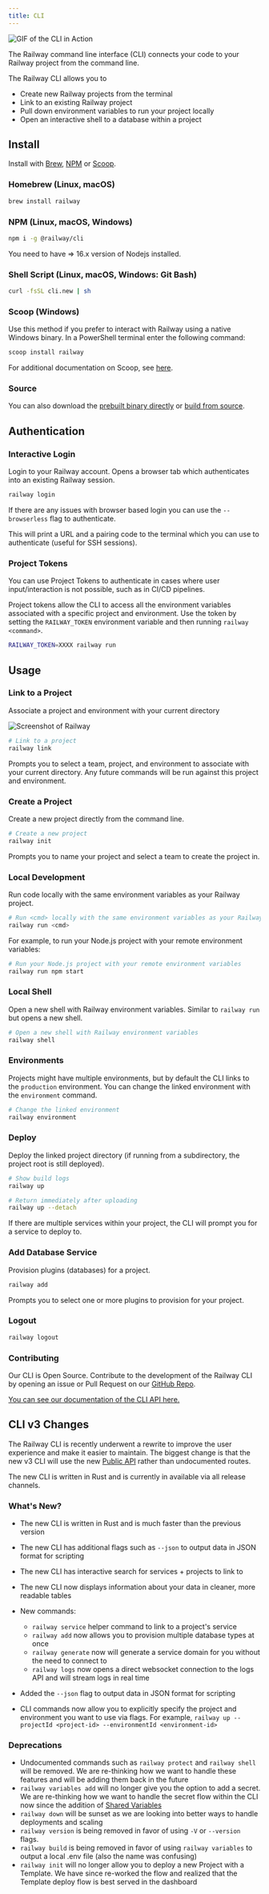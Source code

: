 ```yaml
---
title: CLI
---
```


<Image src="https://res.cloudinary.com/railway/image/upload/v1645060494/docs/CLIexample_fiflvb.gif"
alt="GIF of the CLI in Action"
layout="intrinsic"
width={800} height={468} quality={100} />

The Railway command line interface (CLI) connects your code to your Railway project from the command line.

The Railway CLI allows you to

- Create new Railway projects from the terminal
- Link to an existing Railway project
- Pull down environment variables to run your project locally
- Open an interactive shell to a database within a project

## Install

Install with [Brew](https://brew.sh), [NPM](https://www.npmjs.com/package/@railway/cli) or [Scoop](https://scoop.sh).

### Homebrew (Linux, macOS)

```bash
brew install railway
```

### NPM (Linux, macOS, Windows)

```bash
npm i -g @railway/cli
```

You need to have => 16.x version of Nodejs installed.

### Shell Script (Linux, macOS, Windows: Git Bash)

```bash
curl -fsSL cli.new | sh
```

### Scoop (Windows)

Use this method if you prefer to interact with Railway using a native Windows binary. In a PowerShell terminal enter the following command:

```ps1
scoop install railway
```

For additional documentation on Scoop, see [here](https://scoop.sh/).

### Source

You can also download the [prebuilt binary directly](https://github.com/railwayapp/cli/releases/latest) or [build from source](https://github.com/railwayapp/cli#from-source).

## Authentication

### Interactive Login

Login to your Railway account. Opens a browser tab which authenticates into an existing Railway session.

```bash
railway login
```

If there are any issues with browser based login you can use the `--browserless` flag to authenticate.

This will print a URL and a pairing code to the terminal which you can use to authenticate (useful for SSH sessions).


### Project Tokens

You can use Project Tokens to authenticate in cases where user input/interaction is not possible, such as in CI/CD pipelines.

Project tokens allow the CLI to access all the environment variables associated
with a specific project and environment. Use the token by setting the
`RAILWAY_TOKEN` environment variable and then running `railway <command>`.

```bash
RAILWAY_TOKEN=XXXX railway run
```
## Usage

### Link to a Project

Associate a project and environment with your current directory

<Image src="https://res.cloudinary.com/railway/image/upload/v1631917786/docs/railway-link_juslvt.png"
alt="Screenshot of Railway"
layout="intrinsic"
width={389} height={116} quality={80} />

```bash
# Link to a project
railway link
```
Prompts you to select a team, project, and environment to associate with your current directory. Any future commands will be run against this project and environment.


### Create a Project

Create a new project directly from the command line.

```bash
# Create a new project
railway init
```
Prompts you to name your project and select a team to create the project in.


### Local Development

Run code locally with the same environment variables as your Railway project.

```bash
# Run <cmd> locally with the same environment variables as your Railway project
railway run <cmd>
```

For example, to run your Node.js project with your remote environment variables:

```bash
# Run your Node.js project with your remote environment variables
railway run npm start
```

### Local Shell

Open a new shell with Railway environment variables. Similar to `railway run` but opens a new shell.

```bash
# Open a new shell with Railway environment variables
railway shell
```

### Environments

Projects might have multiple environments, but by default the CLI links to the `production` environment. You can change the linked environment with the `environment` command.

```bash
# Change the linked environment
railway environment
```

### Deploy

Deploy the linked project directory (if running from a subdirectory, the project root is still deployed).

```bash
# Show build logs
railway up

# Return immediately after uploading
railway up --detach
```

If there are multiple services within your project, the CLI will prompt you for a service to deploy to.

### Add Database Service

Provision plugins (databases) for a project.

```bash
railway add
```
Prompts you to select one or more plugins to provision for your project.

### Logout

```bash
railway logout
```

### Contributing

Our CLI is Open Source. Contribute to the development of the Railway CLI by opening an issue or Pull Request on our [GitHub Repo](https://github.com/railwayapp/cli).

[You can see our documentation of the CLI API here.](/reference/cli-api)

## CLI v3 Changes

The Railway CLI is recently underwent a rewrite to improve the user experience and make it easier to maintain. The biggest change is that the new v3 CLI will use the new [Public API](/reference/public-api/) rather than undocumented routes.

The new CLI is written in Rust and is currently in available via all release channels.

### What's New?

- The new CLI is written in Rust and is much faster than the previous version
- The new CLI has additional flags such as `--json` to output data in JSON format for scripting
- The new CLI has interactive search for services + projects to link to
- The new CLI now displays information about your data in cleaner, more readable tables
- New commands:

  - `railway service` helper command to link to a project's service
  - `railway add` now allows you to provision multiple database types at once
  - `railway generate` now will generate a service domain for you without the need to connect to
  - `railway logs` now opens a direct websocket connection to the logs API and will stream logs in real time

- Added the `--json` flag to output data in JSON format for scripting
- CLI commands now allow you to explicitly specify the project and environment you want to use via flags. For example, `railway up --projectId <project-id> --environmentId <environment-id>`

### Deprecations

- Undocumented commands such as `railway protect` and `railway shell` will be removed. We are re-thinking how we want to handle these features and will be adding them back in the future
- `railway variables add` will no longer give you the option to add a secret. We are re-thinking how we want to handle the secret flow within the CLI now since the addition of [Shared Variables](/develop/variables#shared-variables)
- `railway down` will be sunset as we are looking into better ways to handle deployments and scaling
- `railway version` is being removed in favor of using `-V` or `--version` flags.
- `railway build` is being removed in favor of using `railway variables` to output a local .env file (also the name was confusing)
- `railway init` will no longer allow you to deploy a new Project with a Template. We have since re-worked the flow and realized that the Template deploy flow is best served in the dashboard